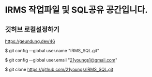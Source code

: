 # IRMS 작업파일 및 SQL공유 공간입니다.

## 깃허브 로컬설정하기 
https://geundung.dev/46

$ git config --global user.name "IRMS_SQL.git"

$ git config --global user.email "21youngs1@gmail.com"

$ git clone https://github.com/21youngs/IRMS_SQL.git

